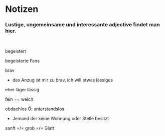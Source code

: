 # **Notizen**

### Lustige, ungemeinsame und interessante adjective findet man hier.  

<br>

begeistert 

begeisterte Fans    

brav
- das Anzug ist mir zu brav, ich will etwas lässiges

eher läger
lässig

fein == weich

obdachlos Ö:  unterstandslos
- Jemand der keine Wohnung oder Stelle besitzt

sanft =/= grob =/= Glatt